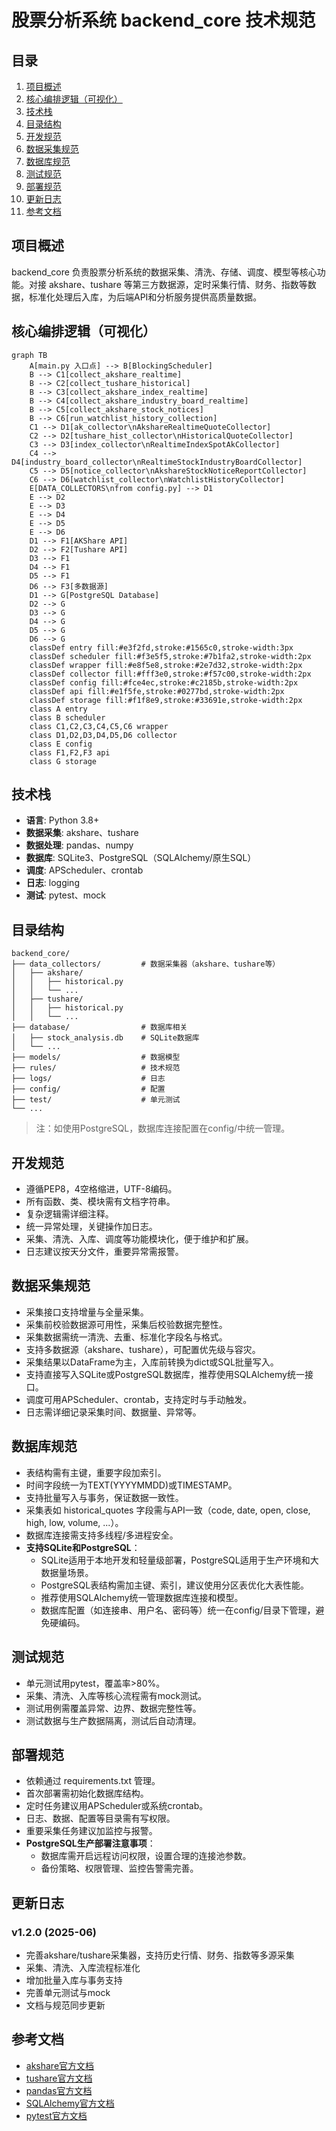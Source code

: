 # 股票分析系统 backend_core 技术规范

## 目录
1. [项目概述](#项目概述)
2. [核心编排逻辑（可视化）](#核心编排逻辑可视化)
3. [技术栈](#技术栈)
4. [目录结构](#目录结构)
5. [开发规范](#开发规范)
6. [数据采集规范](#数据采集规范)
7. [数据库规范](#数据库规范)
8. [测试规范](#测试规范)
9. [部署规范](#部署规范)
10. [更新日志](#更新日志)
11. [参考文档](#参考文档)

## 项目概述
backend_core 负责股票分析系统的数据采集、清洗、存储、调度、模型等核心功能。对接 akshare、tushare 等第三方数据源，定时采集行情、财务、指数等数据，标准化处理后入库，为后端API和分析服务提供高质量数据。

## 核心编排逻辑（可视化）

```mermaid
graph TB
    A[main.py 入口点] --> B[BlockingScheduler]
    B --> C1[collect_akshare_realtime]
    B --> C2[collect_tushare_historical]
    B --> C3[collect_akshare_index_realtime]
    B --> C4[collect_akshare_industry_board_realtime]
    B --> C5[collect_akshare_stock_notices]
    B --> C6[run_watchlist_history_collection]
    C1 --> D1[ak_collector\nAkshareRealtimeQuoteCollector]
    C2 --> D2[tushare_hist_collector\nHistoricalQuoteCollector]
    C3 --> D3[index_collector\nRealtimeIndexSpotAkCollector]
    C4 --> D4[industry_board_collector\nRealtimeStockIndustryBoardCollector]
    C5 --> D5[notice_collector\nAkshareStockNoticeReportCollector]
    C6 --> D6[watchlist_collector\nWatchlistHistoryCollector]
    E[DATA_COLLECTORS\nfrom config.py] --> D1
    E --> D2
    E --> D3
    E --> D4
    E --> D5
    E --> D6
    D1 --> F1[AKShare API]
    D2 --> F2[Tushare API]
    D3 --> F1
    D4 --> F1
    D5 --> F1
    D6 --> F3[多数据源]
    D1 --> G[PostgreSQL Database]
    D2 --> G
    D3 --> G
    D4 --> G
    D5 --> G
    D6 --> G
    classDef entry fill:#e3f2fd,stroke:#1565c0,stroke-width:3px
    classDef scheduler fill:#f3e5f5,stroke:#7b1fa2,stroke-width:2px
    classDef wrapper fill:#e8f5e8,stroke:#2e7d32,stroke-width:2px
    classDef collector fill:#fff3e0,stroke:#f57c00,stroke-width:2px
    classDef config fill:#fce4ec,stroke:#c2185b,stroke-width:2px
    classDef api fill:#e1f5fe,stroke:#0277bd,stroke-width:2px
    classDef storage fill:#f1f8e9,stroke:#33691e,stroke-width:2px
    class A entry
    class B scheduler
    class C1,C2,C3,C4,C5,C6 wrapper
    class D1,D2,D3,D4,D5,D6 collector
    class E config
    class F1,F2,F3 api
    class G storage
```

## 技术栈
- **语言**: Python 3.8+
- **数据采集**: akshare、tushare
- **数据处理**: pandas、numpy
- **数据库**: SQLite3、PostgreSQL（SQLAlchemy/原生SQL）
- **调度**: APScheduler、crontab
- **日志**: logging
- **测试**: pytest、mock

## 目录结构
```
backend_core/
├── data_collectors/         # 数据采集器（akshare、tushare等）
│   ├── akshare/
│   │   ├── historical.py
│   │   └── ...
│   ├── tushare/
│   │   ├── historical.py
│   │   └── ...
├── database/                # 数据库相关
│   ├── stock_analysis.db    # SQLite数据库
│   └── ...
├── models/                  # 数据模型
├── rules/                   # 技术规范
├── logs/                    # 日志
├── config/                  # 配置
├── test/                    # 单元测试
└── ...
```
> 注：如使用PostgreSQL，数据库连接配置在config/中统一管理。

## 开发规范
- 遵循PEP8，4空格缩进，UTF-8编码。
- 所有函数、类、模块需有文档字符串。
- 复杂逻辑需详细注释。
- 统一异常处理，关键操作加日志。
- 采集、清洗、入库、调度等功能模块化，便于维护和扩展。
- 日志建议按天分文件，重要异常需报警。

## 数据采集规范
- 采集接口支持增量与全量采集。
- 采集前校验数据源可用性，采集后校验数据完整性。
- 采集数据需统一清洗、去重、标准化字段名与格式。
- 支持多数据源（akshare、tushare），可配置优先级与容灾。
- 采集结果以DataFrame为主，入库前转换为dict或SQL批量写入。
- 支持直接写入SQLite或PostgreSQL数据库，推荐使用SQLAlchemy统一接口。
- 调度可用APScheduler、crontab，支持定时与手动触发。
- 日志需详细记录采集时间、数据量、异常等。

## 数据库规范
- 表结构需有主键，重要字段加索引。
- 时间字段统一为TEXT(YYYYMMDD)或TIMESTAMP。
- 支持批量写入与事务，保证数据一致性。
- 采集表如 historical_quotes 字段需与API一致（code, date, open, close, high, low, volume, ...）。
- 数据库连接需支持多线程/多进程安全。
- **支持SQLite和PostgreSQL**：
  - SQLite适用于本地开发和轻量级部署，PostgreSQL适用于生产环境和大数据量场景。
  - PostgreSQL表结构需加主键、索引，建议使用分区表优化大表性能。
  - 推荐使用SQLAlchemy统一管理数据库连接和模型。
  - 数据库配置（如连接串、用户名、密码等）统一在config/目录下管理，避免硬编码。

## 测试规范
- 单元测试用pytest，覆盖率>80%。
- 采集、清洗、入库等核心流程需有mock测试。
- 测试用例需覆盖异常、边界、数据完整性等。
- 测试数据与生产数据隔离，测试后自动清理。

## 部署规范
- 依赖通过 requirements.txt 管理。
- 首次部署需初始化数据库结构。
- 定时任务建议用APScheduler或系统crontab。
- 日志、数据、配置等目录需有写权限。
- 重要采集任务建议加监控与报警。
- **PostgreSQL生产部署注意事项**：
  - 数据库需开启远程访问权限，设置合理的连接池参数。
  - 备份策略、权限管理、监控告警需完善。

## 更新日志
### v1.2.0 (2025-06)
- 完善akshare/tushare采集器，支持历史行情、财务、指数等多源采集
- 采集、清洗、入库流程标准化
- 增加批量入库与事务支持
- 完善单元测试与mock
- 文档与规范同步更新

## 参考文档
- [akshare官方文档](https://akshare.readthedocs.io/zh_CN/latest/)
- [tushare官方文档](https://tushare.pro/document/2)
- [pandas官方文档](https://pandas.pydata.org/pandas-docs/stable/)
- [SQLAlchemy官方文档](https://docs.sqlalchemy.org/)
- [pytest官方文档](https://docs.pytest.org/) 